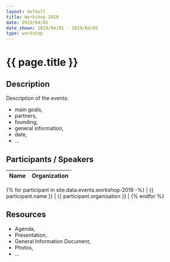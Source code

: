```yaml
---
layout: default
title: Workshop 2019
date: 2019/04/01
date_shown: 2019/04/01 - 2019/04/05
type: workshop
---
```


# {{ page.title }}

## Description 


Description of the events:

- main goals,
- partners,
- founding, 
- general information, 
- date, 
- ... 


## Participants / Speakers 


| Name | Organization | 
|------|--------------|
{% for participant in site.data.events.workshop-2019 -%}
| {{ participant.name }}  | {{ participant.organisation }}  | 
{% endfor %}


## Resources 

- Agenda,
- Presentation, 
- General Information Document, 
- Photos,
-  ... 